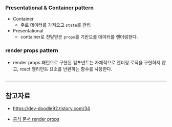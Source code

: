 



### Presentational & Container pattern

- Container 
  - 주로 데이터를 가져오고 `state`를 관리
- Presentational
  - container로 전달받은 `props`를 기반으롤 데이터를 렌더링한다.



### render props pattern

- render props 패턴으로 구현된 컴포넌트는 자체적으로 렌더링 로직을 구현하지 않고, react 엘리먼트 요소를 반환하는 함수를 사용한다.

```

```





---



## 참고자료

- https://dev-doodle92.tistory.com/34

- [공식 문서 render props](https://ko.reactjs.org/docs/render-props.html)